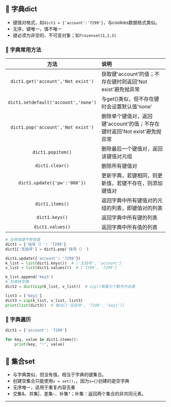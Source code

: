 ## 📌 字典dict

* 键值对格式，如`dict1 = {'account':'7299'}`，与cookies数据格式类似。
* 无序，键唯一，值不唯一
* 键必须为非空的、不可变对象；如`frozenset[1,2,3]`

### 🚁 字典常用方法

|                  方法                  | 说明                                             |
|:------------------------------------:|:-----------------------------------------------|
|  `dict1.get('account','Not exist')`  | 获取键'account'的值；不存在键时则返回'Not exist'避免抛异常        |
| `dict1.setdefault('account','none')` | 与get()类似，但不存在键时会设置默认值'none'                    |
|  `dict1.pop('account','Not exist')`  | 删除单个键值对，返回键'account'的值；不存在键时返回'Not exist'避免抛异常 |
|          `dict1.popitem()`           | 删除最后一个键值对，返回该键值对元组                             |
|           `dict1.clear()`            | 删除所有键值对                                        |
|     `dict1.update({'pw':'008'})`     | 更新字典，若键相同，则更新值，若键不存在，则添加键值对                    |
|           `dict1.items()`            | 返回字典中所有键值对的元组的列表，即键值对的列表                       |
|            `dict1.keys()`            | 返回字典中所有键的列表                                    |
|           `dict1.values()`           | 返回字典中所有值的列表                                    |

```python
# 仅修改键不修改值
dict1 = {'括号（）': '7299'}
dict1['无括号'] = dict1.pop('括号（）')

dict1.update({'account': '7299'})
k_list = list(dict1.keys())  # ['无括号', 'account']
v_list = list(dict1.values())  # ['7299', '7299']

k_list.append('key3')
# 列表转字典
dict2 = dict(zip(k_list, v_list))  # zip()取最少个数作为长度

list3 = ['key1']
dict3 = zip(k_list, v_list, list3)
print(list(dict3))  # 输出[('无括号', '7299', 'key1')]

```

### 🚁 字典遍历

```python
dict1 = {'account': '7299'}

for key, value in dict1.items():
    print(key, ":", value)

```

## 📌 集合set

* 与字典类似，但没有值，相当于字典的键集合。
* 创建空集合只能使用`s = set()`，，因为`s={}`创建的是空字典
* 无序唯一，适用于重复内容去重
* 交集&、并集|、差集-、补集^；补集：返回两个集合的非共同元素。

---
